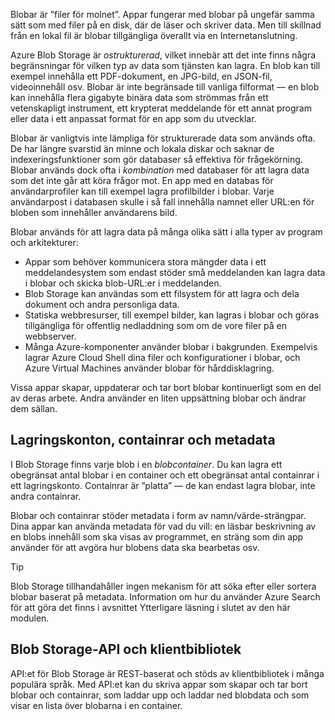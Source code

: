 Blobar är ”filer för molnet”. Appar fungerar med blobar på ungefär samma sätt som med filer på en disk, där de läser och skriver data. Men till skillnad från en lokal fil är blobar tillgängliga överallt via en Internetanslutning.

Azure Blob Storage är *ostrukturerad*, vilket innebär att det inte finns några begränsningar för vilken typ av data som tjänsten kan lagra. En blob kan till exempel innehålla ett PDF-dokument, en JPG-bild, en JSON-fil, videoinnehåll osv. Blobar är inte begränsade till vanliga filformat &mdash; en blob kan innehålla flera gigabyte binära data som strömmas från ett vetenskapligt instrument, ett krypterat meddelande för ett annat program eller data i ett anpassat format för en app som du utvecklar.

Blobar är vanligtvis inte lämpliga för strukturerade data som används ofta. De har längre svarstid än minne och lokala diskar och saknar de indexeringsfunktioner som gör databaser så effektiva för frågekörning. Blobar används dock ofta i *kombination* med databaser för att lagra data som det inte går att köra frågor mot. En app med en databas för användarprofiler kan till exempel lagra profilbilder i blobar. Varje användarpost i databasen skulle i så fall innehålla namnet eller URL:en för bloben som innehåller användarens bild.

Blobar används för att lagra data på många olika sätt i alla typer av program och arkitekturer:

* Appar som behöver kommunicera stora mängder data i ett meddelandesystem som endast stöder små meddelanden kan lagra data i blobar och skicka blob-URL:er i meddelanden.
* Blob Storage kan användas som ett filsystem för att lagra och dela dokument och andra personliga data.
* Statiska webbresurser, till exempel bilder, kan lagras i blobar och göras tillgängliga för offentlig nedladdning som om de vore filer på en webbserver.
* Många Azure-komponenter använder blobar i bakgrunden. Exempelvis lagrar Azure Cloud Shell dina filer och konfigurationer i blobar, och Azure Virtual Machines använder blobar för hårddisklagring.

Vissa appar skapar, uppdaterar och tar bort blobar kontinuerligt som en del av deras arbete. Andra använder en liten uppsättning blobar och ändrar dem sällan.

## <a name="storage-accounts-containers-and-metadata"></a>Lagringskonton, containrar och metadata

I Blob Storage finns varje blob i en *blobcontainer*. Du kan lagra ett obegränsat antal blobar i en container och ett obegränsat antal containrar i ett lagringskonto. Containrar är ”platta” &mdash; de kan endast lagra blobar, inte andra containrar.

Blobar och containrar stöder metadata i form av namn/värde-strängpar. Dina appar kan använda metadata för vad du vill: en läsbar beskrivning av en blobs innehåll som ska visas av programmet, en sträng som din app använder för att avgöra hur blobens data ska bearbetas osv.

> [!TIP]
> Blob Storage tillhandahåller ingen mekanism för att söka efter eller sortera blobar baserat på metadata. Information om hur du använder Azure Search för att göra det finns i avsnittet Ytterligare läsning i slutet av den här modulen.

## <a name="the-blob-storage-api-and-client-libraries"></a>Blob Storage-API och klientbibliotek

API:et för Blob Storage är REST-baserat och stöds av klientbibliotek i många populära språk. Med API:et kan du skriva appar som skapar och tar bort blobar och containrar, som laddar upp och laddar ned blobdata och som visar en lista över blobarna i en container.